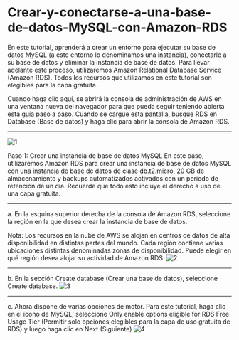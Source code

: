 # Crear-y-conectarse-a-una-base-de-datos-MySQL-con-Amazon-RDS
En este tutorial, aprenderá a crear un entorno para ejecutar su base de datos MySQL (a este entorno lo denominamos una instancia), conectarlo a su base de datos y eliminar la instancia de base de datos.  Para llevar adelante este proceso, utilizaremos Amazon Relational Database Service (Amazon RDS). Todos los recursos que utilizamos en este tutorial son elegibles para la capa gratuita.

Cuando haga clic aquí, se abrirá la consola de administración de AWS en una ventana nueva del navegador para que pueda seguir teniendo abierta esta guía paso a paso. Cuando se cargue esta pantalla, busque RDS en Database (Base de datos) y haga clic para abrir la consola de Amazon RDS.
_____________________________________________________________________________________________________________________________________________________________________
![1](https://user-images.githubusercontent.com/112997883/204103597-8f95fdcf-ea39-48c1-aafe-c9f3345ad09a.png)

Paso 1: Crear una instancia de base de datos MySQL
En este paso, utilizaremos Amazon RDS para crear una instancia de base de datos MySQL con una instancia de base de datos de clase db.t2.micro, 20 GB de almacenamiento y backups automatizados activados con un periodo de retención de un día. Recuerde que todo esto incluye el derecho a uso de una capa gratuita.
_____________________________________________________________________________________________________________________________________________________________________
a. En la esquina superior derecha de la consola de Amazon RDS, seleccione la región en la que desea crear la instancia de base de datos.

Nota: Los recursos en la nube de AWS se alojan en centros de datos de alta disponibilidad en distintas partes del mundo. Cada región contiene varias ubicaciones distintas denominadas zonas de disponibilidad. Puede elegir en qué región desea alojar su actividad de Amazon RDS. 
![2](https://user-images.githubusercontent.com/112997883/204104417-9611030b-eb73-4660-a0b0-4b55edb1dae8.png)
_____________________________________________________________________________________________________________________________________________________________________

b.   En la sección Create database (Crear una base de datos), seleccione Create database.
![3](https://user-images.githubusercontent.com/112997883/204104503-dbb0853d-13f2-4c2d-8b2b-bc5a6fa4c305.png)

_____________________________________________________________________________________________________________________________________________________________________

c.  Ahora dispone de varias opciones de motor.  Para este tutorial, haga clic en el ícono de MySQL, seleccione Only enable options eligible for RDS Free Usage Tier (Permitir solo opciones elegibles para la capa de uso gratuita de RDS) y luego haga clic en Next (Siguiente)
![4](https://user-images.githubusercontent.com/112997883/204104542-aa3a1b5b-b09b-4ed1-82e7-5714ff33121a.png)

